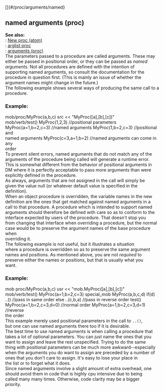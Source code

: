 []{#/proc/arguments/named}    
## named arguments (proc)    
**See also:**    
:   [New proc (atom)](/ref/atom/proc/New/New.md)    
:   [arglist proc](/ref/proc/arglist/arglist.md)    
:   [arguments (proc)](/ref/proc/arguments/arguments.md)    
The parameters passed to a procedure are called arguments. These may    
either be passed in positional order, or they can be passed as *named    
arguments*. Not all procedures are defined with the intention of    
supporting named arguments, so consult the documentation for the    
procedure in question first. (This is mainly an issue of whether the    
argument names might change in the future.)    
The following example shows several ways of producing the same call to a    
procedure.    
### Example:    
mob/proc/MyProc(a,b,c) src \<\< \"MyProc(\[a\],\[b\],\[c\])\"    
mob/verb/test() MyProc(1,2,3) //positional parameters    
MyProc(a=1,b=2,c=3) //named arguments MyProc(1,b=2,c=3) //positional and    
named arguments MyProc(c=3,a=1,b=2) //named arguments can come in any    
order    
To prevent silent errors, named arguments that do not match any of the    
arguments of the procedure being called will generate a runtime error.    
This is somewhat different from the behavior of positional arguments in    
DM where it is perfectly acceptable to pass more arguments than were    
explicitly defined in the procedure.    
As always, arguments that are not assigned in the call will simply be    
given the value null (or whatever default value is specified in the    
definition).    
When an object procedure is overridden, the variable names in the new    
definition are the ones that get matched against named arguments in a    
call to that procedure. A procedure which is intended to support named    
arguments should therefore be defined with care so as to conform to the    
interface expected by users of the procedure. That doesn\'t stop you    
from changing that interface when overriding a procedure, but the normal    
case would be to preserve the argument names of the base procedure when    
overriding it.    
The following example is not useful, but it illustrates a situation    
where a procedure is overridden so as to preserve the same argument    
names and positions. As mentioned above, you are not *required* to    
preserve either the names or positions, but that is usually what you    
want.    
### Example:    
mob proc/MyProc(a,b,c) usr \<\< \"mob.MyProc(\[a\],\[b\],\[c\])\"    
mob/verb/test() MyProc(a=1,b=2,c=3) special_mob MyProc(a,b,c,d) if(d)    
..() //pass in same order else ..(c,b,a) //pass in reverse order test()    
MyProc(a=1,b=2,c=3,d=0) //normal order MyProc(a=1,b=2,c=3,d=1) //reverse    
the order    
This example merely used positional parameters in the call to `..()`,    
but one can use named arguments there too if it is desirable.    
The best time to use named arguments is when calling a procedure that    
takes a lot of optional parameters. You can just name the ones that you    
want to assign and leave the rest unspecified. Trying to do the same    
thing with positional parameters can be much more awkward--especially    
when the arguments you do want to assign are preceded by a number of    
ones that you don\'t care to assign. It\'s easy to lose your place in    
the list or to forget what it does.    
Since named arguments involve a slight amount of extra overhead, one    
should avoid them in code that is highly cpu intensive due to being    
called many many times. Otherwise, code clarity may be a bigger    
priority.  
